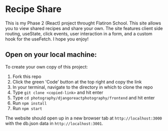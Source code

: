 # Recipe Share 

This is my Phase 2 (React) project throught Flatiron School. This site allows you to view shared recipes and share your own. The site features client side routing, useState, click events, user interaction in a form, and a custom hook for the useFetch. I hope you enjoy! 

## Open on your local machine:

To create your own copy of this project:
1. Fork this repo
2. Click the green 'Code' button at the top right and copy the link
3. In your terminal, navigate to the directory in which to clone the repo
4. Type `git clone <copied-link>` and hit enter
5. Type `cd photography/djangoreactphotography/frontend` and hit enter
6. Run `npm install`
7. Run `npm start`

The website should open up in a new browser tab at `http://localhost:3000` with the db.json data in `http://localhost:3001`. 